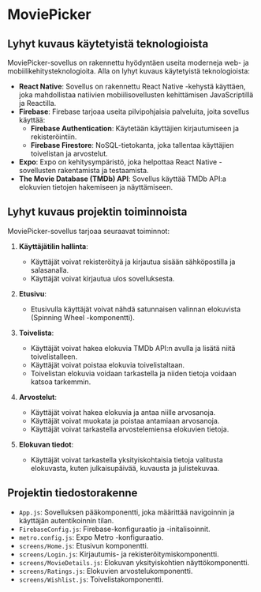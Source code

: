# MoviePicker

## Lyhyt kuvaus käytetyistä teknologioista

MoviePicker-sovellus on rakennettu hyödyntäen useita moderneja web- ja mobiilikehitysteknologioita. Alla on lyhyt kuvaus käytetyistä teknologioista:

- **React Native**: Sovellus on rakennettu React Native -kehystä käyttäen, joka mahdollistaa natiivien mobiilisovellusten kehittämisen JavaScriptillä ja Reactilla.
- **Firebase**: Firebase tarjoaa useita pilvipohjaisia palveluita, joita sovellus käyttää:
  - **Firebase Authentication**: Käytetään käyttäjien kirjautumiseen ja rekisteröintiin.
  - **Firebase Firestore**: NoSQL-tietokanta, joka tallentaa käyttäjien toivelistan ja arvostelut.
- **Expo**: Expo on kehitysympäristö, joka helpottaa React Native -sovellusten rakentamista ja testaamista.
- **The Movie Database (TMDb) API**: Sovellus käyttää TMDb API:a elokuvien tietojen hakemiseen ja näyttämiseen.

## Lyhyt kuvaus projektin toiminnoista

MoviePicker-sovellus tarjoaa seuraavat toiminnot:

1. **Käyttäjätilin hallinta**:
   - Käyttäjät voivat rekisteröityä ja kirjautua sisään sähköpostilla ja salasanalla.
   - Käyttäjät voivat kirjautua ulos sovelluksesta.

2. **Etusivu**:
   - Etusivulla käyttäjät voivat nähdä satunnaisen valinnan elokuvista (Spinning Wheel -komponentti).

3. **Toivelista**:
   - Käyttäjät voivat hakea elokuvia TMDb API:n avulla ja lisätä niitä toivelistalleen.
   - Käyttäjät voivat poistaa elokuvia toivelistaltaan.
   - Toivelistan elokuvia voidaan tarkastella ja niiden tietoja voidaan katsoa tarkemmin.

4. **Arvostelut**:
   - Käyttäjät voivat hakea elokuvia ja antaa niille arvosanoja.
   - Käyttäjät voivat muokata ja poistaa antamiaan arvosanoja.
   - Käyttäjät voivat tarkastella arvostelemiensa elokuvien tietoja.

5. **Elokuvan tiedot**:
   - Käyttäjät voivat tarkastella yksityiskohtaisia tietoja valitusta elokuvasta, kuten julkaisupäivää, kuvausta ja julistekuvaa.

## Projektin tiedostorakenne

- `App.js`: Sovelluksen pääkomponentti, joka määrittää navigoinnin ja käyttäjän autentikoinnin tilan.
- `FirebaseConfig.js`: Firebase-konfiguraatio ja -initalisoinnit.
- `metro.config.js`: Expo Metro -konfiguraatio.
- `screens/Home.js`: Etusivun komponentti.
- `screens/Login.js`: Kirjautumis- ja rekisteröitymiskomponentti.
- `screens/MovieDetails.js`: Elokuvan yksityiskohtien näyttökomponentti.
- `screens/Ratings.js`: Elokuvien arvostelukomponentti.
- `screens/Wishlist.js`: Toivelistakomponentti.

